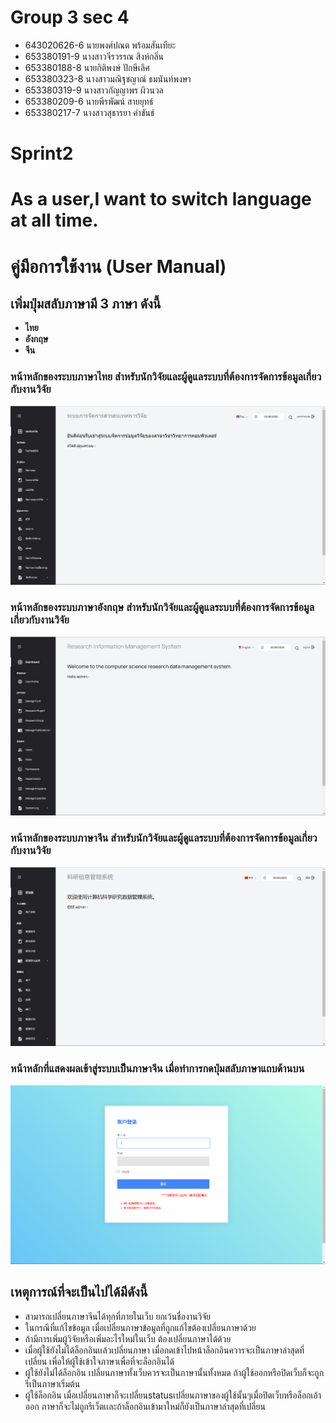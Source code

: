 # Group 3 sec 4
- 643020626-6	นายพงศ์ปณต พร้อมสันเทียะ
- 653380191-9	นางสาวจีรวรรณ สิงห์กลิ่น
- 653380188-8	นายกิติพงษ์ ปักษีเลิศ
- 653380323-8	นางสาวมณิฐชญาณ์ ธมนันท์พงษา
- 653380319-9	นางสาวกัญญาพร ผิวนวล
- 653380209-6	นายพีรพัฒน์ สายยุทธ์
- 653380217-7	นางสาวสุธารยา คำขันธ์
# Sprint2
# **As a user,I want to switch language at all time.**
# คู่มือการใช้งาน (User Manual)
## เพิ่มปุ่มสลับภาษามี 3 ภาษา ดังนี้
- **ไทย**
- **อังกฤษ**
- **จีน**

### หน้าหลักของระบบภาษาไทย สำหรับนักวิจัยและผู้ดูแลระบบที่ต้องการจัดการข้อมูลเกี่ยวกับงานวิจัย
![img](img2/thai.png)
### หน้าหลักของระบบภาษาอังกฤษ สำหรับนักวิจัยและผู้ดูแลระบบที่ต้องการจัดการข้อมูลเกี่ยวกับงานวิจัย
![img](img2/eng.png)
### หน้าหลักของระบบภาษาจีน สำหรับนักวิจัยและผู้ดูแลระบบที่ต้องการจัดการข้อมูลเกี่ยวกับงานวิจัย
![img](img2/chi.png)
### หน้าหลักที่แสดงผลเข้าสู่ระบบเป็นภาษาจีน เมื่อทำการกดปุ่มสลับภาษาแถบด้านบน
![img](img2/login_cn.png)


## เหตุการณ์ที่จะเป็นไปได้มีดังนี้
- สามารถเปลี่ยนภาษาจีนได้ทุกที่ภายในเว็บ ยกเว้นชื่องานวิจัย
- ในกรณีที่แก้ไขข้อมูล เมื่อเปลี่ยนภาษาข้อมูลที่ถูกแก้ไขต้องเปลี่ยนภาษาด้วย
- ถ้ามีการเพิ่มผู้วิจัยหรือเพิ่มอะไรใหม่ในเว็บ ต้องเปลี่ยนภาษาได้ด้วย
- เมื่อผู้ใช้ยังไม่ได้ล็อกอินเเล้วเปลี่ยนภาษา เมื่อกดเข้าไปหน้าล็อกอินควารจะเป็นภาษาล่าสุดที่เปลี่ยน เพื่อให้ผู้ใช้เข้าใจภาษาเพื่อที่จะล็อกอินได้
- ผู้ใช้ยังไม่ได้ล็อกอิน เปลี่ยนภาษาทั้งเว็บควรจะเป็นภาษานั้นทั้งหมด ถ้าผู้ใช้ออกหรือปิดเว็บก็จะถูกรีเป็นภาษาเริ่มต้น
- ผู้ใช้ล็อกอิน เมื่อเปลี่ยนภาษาก็จะเปลี่ยนstatusเปลี่ยนภาษาของผู้ใช้นั้นๆเมื่อปิดเว็บหรือล็อกเอ้าออก ภาษาก็จะไม่ถูกรีเว็ตเเละถ้าล็อกอินเข้ามาใหม่ก็ยังเป็นภาษาล่าสุดที่เปลี่ยน
